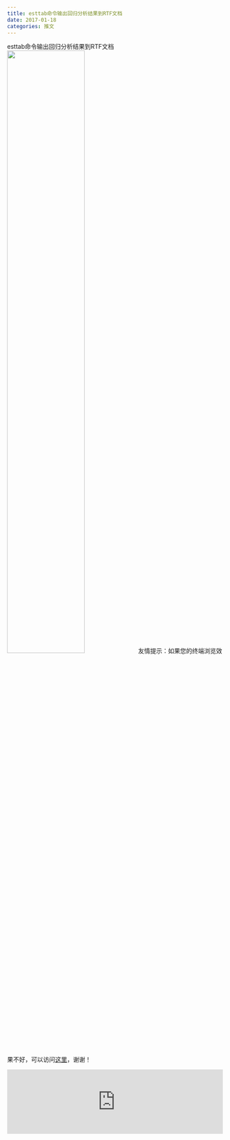 ```yaml
---
title: esttab命令输出回归分析结果到RTF文档
date: 2017-01-18
categories: 推文
---
```

esttab命令输出回归分析结果到RTF文档
<img src="http://mmbiz.qpic.cn/mmbiz_jpg/ACviaWTBFxhZLGuTTcnpOwWeSP99NmEGkicWGd3ZDTUNcebYKE3ITQXNSFQaqxJSTu3CqPMmyRL2FwqcErNYcQ6g/0?wx_fmt=jpeg" style="width: 60%; height: auto;"/><!--more-->
友情提示：如果您的终端浏览效果不好，可以访问[这里](https://stata-club.github.io/stata_article/2017-01-18.html)，谢谢！
<iframe src="https://stata-club.github.io/stata_article/2017-01-18.html" id="iframepage" frameborder="0" scrolling="no" marginheight="0" marginwidth="0" width="100%" onLoad="iFrameHeight()"></iframe>
<script type="text/javascript" language="javascript">
function iFrameHeight() {
var ifm= document.getElementById("iframepage");
var subWeb = document.frames ? document.frames["iframepage"].document : ifm.contentDocument;   
if(ifm != null && subWeb != null) {
 ifm.height = subWeb.body.scrollHeight;
} 
} 
</script> 
